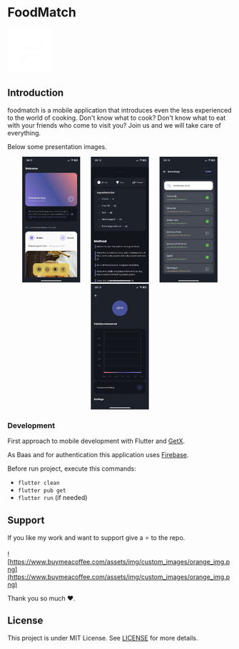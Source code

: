 # FoodMatch

<img src="./ios/Runner/Assets.xcassets/icon.imageset/App%20icon%203.png" width="100" height="100">

## Introduction

foodmatch is a mobile application that introduces even the less experienced to the world of cooking. Don't know what to cook? Don't know what to eat with your friends who come to visit you? Join us and we will take care of everything.


Below some presentation images.

<p align="center">
  <img width="130" src="./assets/preview/home.png" alt="Home page" hspace="10"/>
  <img width="130" src="./assets/preview/detail.png" alt="Detail page" hspace="10"/>
  <img width="130" src="./assets/preview/inventory.png" alt="Detail page" hspace="10"/>
  <img width="130" src="./assets/preview/user.png" alt="Detail page" hspace="10"/>
</p>

### Development

First approach to mobile development with Flutter and [GetX](https://pub.dev/packages/get).

As Baas and for authentication this application uses [Firebase](https://firebase.google.com).

Before run project, execute this commands:

- `flutter clean`
- `flutter pub get`
- `flutter run` (if needed)

## Support

If you like my work and want to support give a ⭐ to the repo.

![https://www.buymeacoffee.com/assets/img/custom_images/orange_img.png](https://www.buymeacoffee.com/assets/img/custom_images/orange_img.png)

Thank you so much ❤️.

## License

This project is under MIT License. See [LICENSE](https://github.com/mitinoh/food_match/blob/main/LICENSE) for more details.
